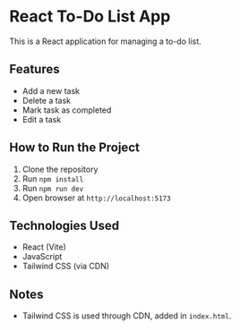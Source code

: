# React To-Do List App

This is a React application for managing a to-do list.

## Features

- Add a new task
- Delete a task
- Mark task as completed
- Edit a task

## How to Run the Project

1. Clone the repository  
2. Run `npm install`  
3. Run `npm run dev`  
4. Open browser at `http://localhost:5173`

## Technologies Used

- React (Vite)
- JavaScript
- Tailwind CSS (via CDN)

## Notes

- Tailwind CSS is used through CDN, added in `index.html`.
